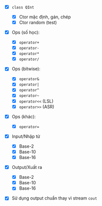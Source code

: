 -   [x] `class QInt`
    -   [x] Ctor mặc định, gán, chép
    -   [x] Ctor random (test)
-   [x] Ops (số học):
    -   [x] `operator+`
    -   [x] `operator-`
    -   [x] `operator*`
    -   [x] `operator/`
-   [x] Ops (bitwise):
    -   [x] `operator&`
    -   [x] `operator|`
    -   [x] `operator^`
    -   [x] `operator~`
    -   [x] `operator<<` (LSL)
    -   [x] `operator>>` (ASR)
-   [x] Ops (khác):
    -   [x] `operator=`
-   [x] Input/Nhập từ
    -   [x] Base-2
    -   [x] Base-10
    -   [x] Base-16
-   [x] Output/Xuất ra
    -   [x] Base-2
    -   [x] Base-10
    -   [x] Base-16
-   [x] Sử dụng output chuẩn thay vì stream `cout`

